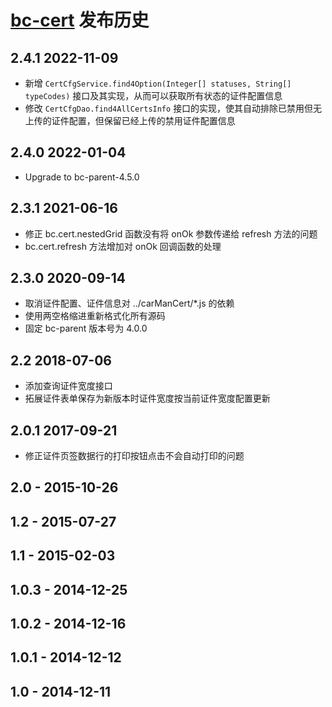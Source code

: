 # [bc-cert](https://github.com/bcsoft/bc-cert) 发布历史

## 2.4.1 2022-11-09

- 新增 `CertCfgService.find4Option(Integer[] statuses, String[] typeCodes)` 接口及其实现，从而可以获取所有状态的证件配置信息
- 修改 `CertCfgDao.find4AllCertsInfo` 接口的实现，使其自动排除已禁用但无上传的证件配置，但保留已经上传的禁用证件配置信息

## 2.4.0 2022-01-04

- Upgrade to bc-parent-4.5.0

## 2.3.1 2021-06-16

- 修正 bc.cert.nestedGrid 函数没有将 onOk 参数传递给 refresh 方法的问题
- bc.cert.refresh 方法增加对 onOk 回调函数的处理

## 2.3.0 2020-09-14

- 取消证件配置、证件信息对 ../carManCert/*.js 的依赖
- 使用两空格缩进重新格式化所有源码
- 固定 bc-parent 版本号为 4.0.0 

## 2.2 2018-07-06

- 添加查询证件宽度接口
- 拓展证件表单保存为新版本时证件宽度按当前证件宽度配置更新

## 2.0.1 2017-09-21

- 修正证件页签数据行的打印按钮点击不会自动打印的问题

## 2.0 - 2015-10-26
## 1.2 - 2015-07-27
## 1.1 - 2015-02-03
## 1.0.3 - 2014-12-25
## 1.0.2 - 2014-12-16
## 1.0.1 - 2014-12-12
## 1.0 - 2014-12-11
